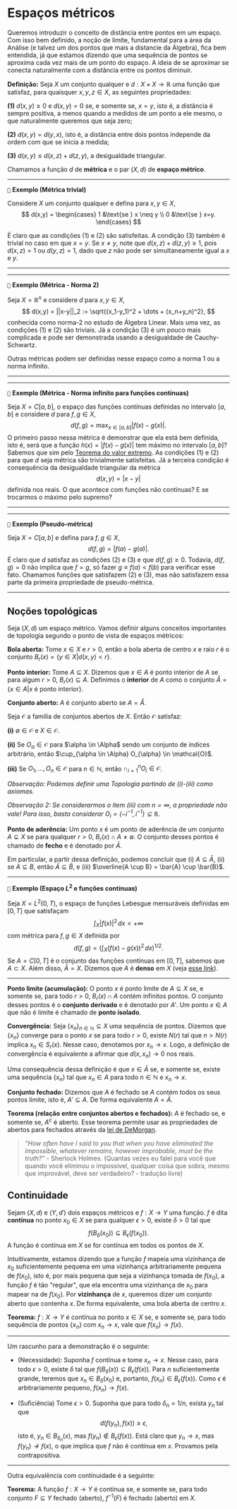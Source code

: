 # Espaços métricos

Queremos introduzir o conceito de distância entre pontos em um espaço. Com isso bem definido, a noção de limite, fundamental para a área da Análise (e talvez um dos pontos que mais a distancie da Álgebra), fica bem entendida, já que estamos dizendo que uma sequência de pontos se aproxima cada vez mais de um ponto do espaço.
A ideia de se aproximar se conecta naturalmente com a distância entre os pontos diminuir.

**Definição:** Seja $X$ um conjunto qualquer e $d : X \times X \to \mathbb{R}$ uma função que satisfaz, para quaisquer $x,y,z \in X$, as seguintes propriedades:

**(1)** $d(x,y) \ge 0$ e $d(x,y) = 0$ se, e somente se, $x=y$, isto é, a distância é sempre positiva, a menos quando a medidos de um ponto a ele mesmo, o que naturalmente queremos que seja zero;

**(2)** $d(x,y) = d(y,x)$, isto é, a distância entre dois pontos independe da ordem com que se inicia a medida;

**(3)** $d(x,y) \le d(x,z) + d(z,y)$, a desigualdade triangular.

Chamamos a função $d$ de **métrica** e o par $(X,d)$ de **espaço métrico**.

---
``📝`` **Exemplo (Métrica trivial)**

Considere $X$ um conjunto qualquer e defina para $x,y \in X$,
$$
d(x,y) = \begin{cases}
    1 &\text{se } x \neq y \\
    0 &\text{se } x=y.
\end{cases}
$$

É claro que as condições (1) e (2) são satisfeitas. A condição (3) também é trivial no caso em que $x = y$. Se $x \neq y$, note que $d(x,z) + d(z,y) \ge 1$, pois $d(x,z) = 1$ ou $d(y,z) = 1$, dado que $z$ não pode ser simultaneamente igual a $x$ e $y$.

---

---
``📝`` **Exemplo (Métrica - Norma 2)**

Seja $X = \mathbb{R}^n$ e considere $d$ para $x,y \in X$,
$$
d(x,y) = ||x-y||_2 := \sqrt{(x_1-y_1)^2 + \dots + (x_n+y_n)^2},
$$
conhecida como norma-2 no estudo de Álgebra Linear. Mais uma vez, as condições (1) e (2) são triviais. Já a condição (3) é um pouco mais complicada e pode ser demonstrada usando a desigualdade de Cauchy-Schwartz.

Outras métricas podem ser definidas nesse espaço como a norma 1 ou a norma infinito.

---

---
``📝`` **Exemplo (Métrica - Norma infinito para funções contínuas)**

Seja $X = C[a,b]$, o espaço das funções contínuas definidas no intervalo $[a,b]$ e considere $d$ para $f,g \in X$,
$$
d(f,g) = \max_{x \in [a,b]} |f(x) - g(x)|.
$$
O primeiro passo nessa métrica é demonstrar que ela está bem definida, isto é, será que a função $h(x) = |f(x) - g(x)|$ tem máximo no intervalo $[a,b]$? Sabemos que sim pelo [Teorema do valor extremo](https://en.wikipedia.org/wiki/Extreme_value_theorem). As condições (1) e (2) para que $d$ seja métrica são trivialmente satisfeitas. Já a terceira condição é consequência da desigualdade triangular da métrica 
$$
d(x,y) = |x-y|
$$
definida nos reais.
O que acontece com funções não contínuas? E se trocarmos o máximo pelo supremo?

---

---
``📝`` **Exemplo (Pseudo-métrica)**

Seja $X = C[a,b]$ e defina para $f,g \in X$,
$$
d(f,g) = |f(a) - g(a)|.
$$
É claro que $d$ satisfaz as condições (2) e (3) e que $d(f,g) \ge 0$. Todavia, $d(f,g) = 0$ não implica que $f = g$, só fazer $g \equiv f(a) < f(b)$ para verificar esse fato. Chamamos funções que satisfazem (2) e (3), mas não satisfazem essa parte da primeira propriedade de pseudo-métrica.

---

## Noções topológicas 

Seja $(X,d)$ um espaço métrico. Vamos definir alguns conceitos importantes de topologia segundo o ponto de vista de espaços métricos:

**Bola aberta:** Tome $x \in X$ e $r > 0$, então a bola aberta de centro $x$ e raio $r$ é o conjunto $B_r(x) = \{y \in X | d(x,y) < r\}$.

**Ponto interior:** Tome $A \subseteq X$. Dizemos que $x \in A$ é ponto interior de $A$ se para algum $r > 0$, $B_r(x) \subseteq A$. Definimos o **interior** de $A$ como o conjunto $\mathring{A} = \{x \in A | x \text{ é ponto interior}\}$.

**Conjunto aberto:** $A$ é conjunto aberto se $A = \mathring{A}$. 

Seja $\mathcal{O}$ a família de conjuntos abertos de $X$. Então $\mathcal{O}$ satisfaz:

**(i)** $\emptyset \in \mathcal{O}$ e $X \in \mathcal{O}$.

**(ii)** Se $O_{\alpha} \in \mathcal{O}$ para $\alpha \in \Alpha$ sendo um conjunto de índices arbitrário, então $\cup_{\alpha \in \Alpha} O_{\alpha} \in \mathcal{O}$. 

**(iii)** Se $O_1, \dots, O_n \in \mathcal{O}$ para $n \in \mathbb{N}$, então $\cap_{i=1}^n O_i \in \mathcal{O}$.

*Observação: Podemos definir uma Topologia partindo de (i)-(iii) como axiomas.*

*Observação 2: Se considerarmos o item (iii) com $n = \infty$, a propriedade não vale! Para isso, basta considerar $O_i = (-i^{-1}, i^{-1}) \subseteq \mathbb{R}$.*

**Ponto de aderência:** Um ponto $x$ é um ponto de aderência de um conjunto $A \subseteq X$ se para qualquer $r > 0$, $B_r(x) \cap A \neq \emptyset$. O conjunto desses pontos é chamado de **fecho** e é denotado por $\bar{A}$.

Em particular, a partir dessa definição, podemos concluir que (i) $A \subseteq \bar{A}$, (ii) se $A \subseteq B$, então $\bar{A} \subseteq \bar{B}$, e (iii) $\overline{A \cup B} = \bar{A} \cup \bar{B}$.

---
``📝`` **Exemplo (Espaço $L^2$ e funções contínuas)**

Seja $X = L^2(0,T)$, o espaço de funções Lebesgue mensuráveis definidas em $[0,T]$ que satisfaçam 
$$
\int_X |f(x)|^2 \, dx < +\infty
$$
com métrica para $f,g \in X$ definida por
$$
d(f,g) = \left(\int_X (f(x) - g(x))^2 \, dx\right)^{1/2}.
$$
Se $A = C[0,T]$ é o conjunto das funções contínuas em $[0,T]$, sabemos que $A \subset X$. Além disso, 
$\bar{A} = X$. Dizemos que $A$ é **denso** em $X$ (veja [esse link](https://math.stackexchange.com/questions/226049/continuous-functions-on-0-1-is-dense-in-lp0-1-for-1-leq-p-infty)).

---

**Ponto limite (acumulação):**  O ponto $x$ é ponto limite de $A \subseteq X$ se, e somente se, para todo $r > 0$, $B_r(x) \cap A$ contém infinitos pontos. 
O conjunto desses pontos é o **conjunto derivado** e é denotado por $A '$. Um ponto $x \in A$ que não é limite é chamado de **ponto isolado**.

**Convergência:** Seja $\{x_n\}_{n \in \mathbb{N}} \subseteq X$ uma sequência de pontos. Dizemos que $\{x_n\}$ converge para o ponto $x$ se para todo $r > 0$, existe $N(r)$ tal que $n > N(r)$ implica $x_n \in S_r(x)$. Nesse caso, denotamos por $x_n \to x$. Logo, a definição de convergência é equivalente a afirmar que $d(x,x_n) \to 0$ nos reais.

Uma consequência dessa definição é que $x \in \bar{A}$ se, e somente se, existe uma sequência $\{x_n\}$ tal que $x_n \in A$ para todo $n \in \mathbb{N}$ e $x_n \to x$.

**Conjunto fechado:** Dizemos que $A$ é fechado se $A$ contém todos os seus pontos limite, isto é, $A' \subseteq A$. De forma equivalente $A = \bar{A}$.

**Teorema (relação entre conjuntos abertos e fechados):**  $A$ é fechado se, e somente se, $A^c$ é aberto. 
Esse teorema permite usar as propriedades de abertos para fechados através da [lei de DeMorgan](https://en.wikipedia.org/wiki/De_Morgan%27s_laws).

>  *"How often have I said to you that when you have eliminated the impossible, whatever remains, however improbable, must be the truth?"* - Sherlock Holmes. (Quantas vezes eu falei para você que quando você eliminou o impossível, qualquer coisa que sobra, mesmo que improvável, deve ser verdadeiro? - tradução livre)

## Continuidade

Sejam $(X,d)$ e $(Y,d')$ dois espaços métricos e $f: X \to Y$ uma função. $f$ é dita **contínua** no ponto $x_0 \in X$ se para qualquer $\epsilon > 0$, existe $\delta > 0$ tal que 
$$
f(B_{\delta}(x_0)) \subseteq B_{\epsilon}(f(x_0)).
$$
A função é contínua em $X$ se for contínua em todos os pontos de $X$.

Intuitivamente, estamos dizendo que a função $f$ mapeia uma vizinhança de $x_0$ suficientemente pequena em uma vizinhança arbitrariamente pequena de $f(x_0)$, isto é, por mais pequena que seja a vizinhança tomada de $f(x_0)$, a função $f$ é tão "regular", que ela encontra uma vizinhança de $x_0$ para mapear na de $f(x_0)$. Por **vizinhança** de $x$, queremos dizer um conjunto aberto que contenha $x$. De forma equivalente, uma bola aberta de centro $x$.

**Teorema:** $f: X \to Y$ é contínua no ponto $x \in X$ se, e somente se, para todo sequência de pontos $\{x_n\}$ com $x_n \to x$, vale que $f(x_n) \to f(x)$.  

---

Um rascunho para a demonstração é o seguinte: 

- (Necessidade): Suponha $f$ contínua e tome $x_n \to x$. Nesse caso, para todo $\epsilon > 0$, existe $\delta$ tal que $f(B_{\delta}(x)) \subseteq B_{\epsilon}(f(x))$. Para $n$ suficientemente grande, teremos que $x_n \in B_{\delta}(x_0)$ e, portanto, $f(x_n) \in B_{\epsilon}(f(x))$. Como $\epsilon$ é arbitrariamente pequeno, $f(x_n) \to f(x)$.

- (Suficiência) Tome $\epsilon > 0$. Suponha que para todo $\delta_n = 1/n$, exista $y_n$ tal que 
$$
d(f(y_n), f(x)) \ge \epsilon,
$$
isto é, $y_n \in B_{\delta_n}(x)$, mas $f(y_n) \not \in B_{\epsilon}(f(x))$. 
Está claro que $y_n \to x$, mas $f(y_n) \not \to f(x)$, o que implica que $f$ não é contínua em $x$. Provamos pela contrapositiva.

---

Outra equivalência com continuidade é a seguinte:

**Teorema:** A função $f: X \to Y$ é contínua se, e somente se, para todo conjunto $F \subseteq Y$ fechado (aberto), $f^{-1}(F)$ é fechado (aberto) em $X$.